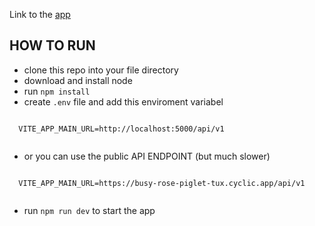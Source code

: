 Link to the [app](https://tokopedia-play-hub.vercel.app/)

## **HOW TO RUN**

- clone this repo into your file directory
- download and install node
- run `npm install`
- create `.env` file and add this enviroment variabel

```

  VITE_APP_MAIN_URL=http://localhost:5000/api/v1


```

- or you can use the public API ENDPOINT (but much slower)

```

  VITE_APP_MAIN_URL=https://busy-rose-piglet-tux.cyclic.app/api/v1


```

- run `npm run dev` to start the app
